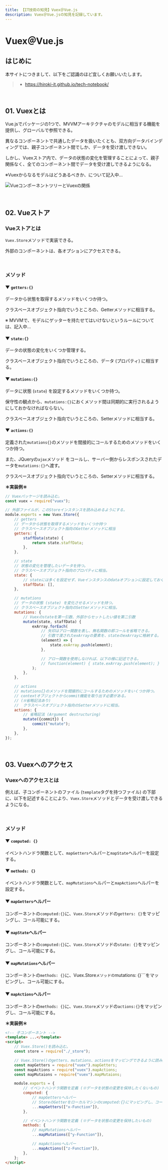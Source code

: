 ```yaml
---
title: 【IT技術の知見】Vuex＠Vue.js
description: Vuex＠Vue.jsの知見を記録しています。
---
```


# Vuex＠Vue.js

## はじめに

本サイトにつきまして、以下をご認識のほど宜しくお願いいたします。

> - https://hiroki-it.github.io/tech-notebook/

<br>

## 01. Vuexとは

Vue.jsでパッケージの1つで、MVVMアーキテクチャのモデルに相当する機能を提供し、グローバルで参照できる。

異なるコンポーネントで共通したデータを扱いたくとも、双方向データバインディングでは、親子コンポーネント間でしか、データを受け渡しできない。

しかし、Vuexストア内で、データの状態の変化を管理することによって、親子関係なく、全てのコンポーネント間でデータを受け渡しできるようになる。

※Vuexからなるモデルはどうあるべきか、について記入中...

![VueコンポーネントツリーとVuexの関係](https://raw.githubusercontent.com/hiroki-it/tech-notebook-images/master/images/VueコンポーネントツリーとVuexの関係.png)

<br>

## 02. Vueストア

### Vueストアとは

`Vuex.Store`メソッドで実装できる。

外部のコンポーネントは、各オプションにアクセスできる。

<br>

### メソッド

#### ▼ `getters:{}`

データから状態を取得するメソッドをいくつか持つ。

クラスベースオブジェクト指向でいうところの、Getterメソッドに相当する。

※ MVVMで、モデルにゲッターを持たせてはいけないというルールについては、記入中...

#### ▼ `state:{}`

データの状態の変化をいくつか管理する。

クラスベースオブジェクト指向でいうところの、データ (プロパティ) に相当する。

#### ▼ `mutations:{}`

データに状態 (`state`) を設定するメソッドをいくつか持つ。

保守性の観点から、`mutations:{}`におくメソッド間は同期的に実行されるようにしておかなければならない。

クラスベースオブジェクト指向でいうところの、Setterメソッドに相当する。

#### ▼ `actions:{}`

定義された`mutations{}`のメソッドを間接的にコールするためのメソッドをいくつか持つ。

また、JQueryの`ajax`メソッド をコールし、サーバー側からレスポンスされたデータを`mutations:{}`へ渡す。

クラスベースオブジェクト指向でいうところの、Setterメソッドに相当する。

**＊実装例＊**

```javascript
// Vuexパッケージを読み込む。
const vuex = require("vuex");

// 外部ファイルが、このStoreインスタンスを読み込めるようにする。
module.exports = new Vuex.Store({
    // getters
    // データから状態を取得するメソッドをいくつか持つ
    // クラスベースオブジェクト指向のGetterメソッドに相当
    getters: {
        staffData(state) {
            return state.staffData;
        },
    },

    // state
    // 状態の変化を管理したいデータを持つ。
    // クラスベースオブジェクト指向のプロパティに相当。
    state: {
        // stateには多くを設定せず、Vueインスタンスのdataオプションに設定しておく。
        staffData: [],
    },

    // mutations
    // データの状態 (state) を変化させるメソッドを持つ。
    // クラスベースオブジェクト指向のSetterメソッドに相当。
    mutations: {
        // Vuexのstateを第一引数、外部からセットしたい値を第二引数
        mutate(state, staffData) {
            exArray.forEach(
                // 矢印はアロー関数を表し、無名関数の即コールを省略できる。
                // 引数で渡されたexArrayの要素を、stateのexArrayに格納する。
                (element) => {
                    state.exArray.push(element);
                },

                // アロー関数を使用しなければ、以下の様に記述できる。
                // function(element) { state.exArray.push(element); }
            );
        },
    },

    // actions
    // mutations{}のメソッドを間接的にコールするためのメソッドをいくつか持つ。
    // contextオブジェクトからcommit機能を取り出す必要がある。
    // (※省略記法あり)
    //  クラスベースオブジェクト指向のSetterメソッドに相当。
    actions: {
        // 省略記法 (Argument destructuring)
        mutate({commit}) {
            commit("mutate");
        },
    },
});
```

<br>

## 03. Vuexへのアクセス

### Vuexへのアクセスとは

例えば、子コンポーネントのファイル (`template`タグを持つファイル) の下部に、以下を記述することにより、`Vuex.Store`メソッドとデータを受け渡しできるようになる。

<br>

### メソッド

#### ▼ `computed: {}`

イベントハンドラ関数として、`mapGetters`ヘルパーと`mapState`ヘルパーを設定する。

#### ▼ `methods: {}`

イベントハンドラ関数として、`mapMutations`ヘルパーと`mapActions`ヘルパーを設定する。

#### ▼ `mapGetters`ヘルパー

コンポーネントの`computed:{}`に、`Vuex.Store`メソッドの`getters: {}`をマッピングし、コール可能にする。

#### ▼ `mapState`ヘルパー

コンポーネントの`computed:{}`に、`Vuex.Store`メソッドの`state: {}`をマッピングし、コール可能にする。

#### ▼ `mapMutations`ヘルパー

コンポーネントの`methods: {}`に、Vuex.Store`メソッドの`mutations: {}```をマッピングし、コール可能にする。

#### ▼ `mapActions`ヘルパー

コンポーネントの`methods: {}`に、`Vuex.Store`メソッドの`actions:{}`をマッピングし、コール可能にする。

**＊実装例＊**

```html
<!-- 子コンポーネント -->
<template> ...</template>
<script>
    // Vuex.Store()を読み込む。
    const store = require("./_store");

    // Vuex.Store()のgetters、mutations、actionsをマッピングできるように読み込む。
    const mapGetters = require("vuex").mapGetters;
    const mapActions = require("vuex").mapActions;
    const mapMutaions = require("vuex").mapMutaions;

    module.exports = {
        // イベントハンドラ関数を定義 (※データを状態の変更を保持したくないもの)
        computed: {
            // mapGettersヘルパー
            // StoreのGetterをローカルマシンのcomputed:{}にマッピングし、コールできるように。
            ...mapGetters(["x-Function"]),
        },

        // イベントハンドラ関数を定義 (※データを状態の変更を保持したいもの)
        methods: {
            // mapMutationsヘルパー
            ...mapMutations(["y-Function"]),

            // mapActionsヘルパー
            ...mapActions(["z-Function"]),
        },
    };
</script>
```

<br>
